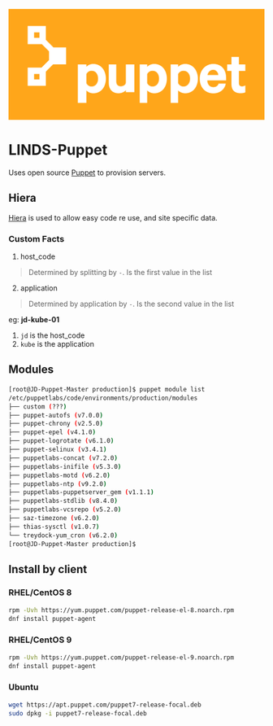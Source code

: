 ![image](img/Puppet_Logo.png)

# LINDS-Puppet

Uses open source [Puppet](https://puppet.com/try-puppet/open-source-puppet/) to provision servers.

## Hiera

[Hiera](https://puppet.com/docs/puppet/7/hiera.html) is used to allow easy code re use, and site specific data.

### Custom Facts

1. host_code
> Determined by splitting by `-`. Is the first value in the list
2. application
> Determined by application by `-`. Is the second value in the list

eg: **jd-kube-01**

1. `jd` is the host_code
2. `kube` is the application

## Modules
``` bash
[root@JD-Puppet-Master production]$ puppet module list
/etc/puppetlabs/code/environments/production/modules
├── custom (???)
├── puppet-autofs (v7.0.0)
├── puppet-chrony (v2.5.0)
├── puppet-epel (v4.1.0)
├── puppet-logrotate (v6.1.0)
├── puppet-selinux (v3.4.1)
├── puppetlabs-concat (v7.2.0)
├── puppetlabs-inifile (v5.3.0)
├── puppetlabs-motd (v6.2.0)
├── puppetlabs-ntp (v9.2.0)
├── puppetlabs-puppetserver_gem (v1.1.1)
├── puppetlabs-stdlib (v8.4.0)
├── puppetlabs-vcsrepo (v5.2.0)
├── saz-timezone (v6.2.0)
├── thias-sysctl (v1.0.7)
└── treydock-yum_cron (v6.2.0)
[root@JD-Puppet-Master production]$
```

## Install by client

### RHEL/CentOS 8

``` sh
rpm -Uvh https://yum.puppet.com/puppet-release-el-8.noarch.rpm
dnf install puppet-agent
```

### RHEL/CentOS 9

``` sh
rpm -Uvh https://yum.puppet.com/puppet-release-el-9.noarch.rpm
dnf install puppet-agent
```

### Ubuntu

``` sh
wget https://apt.puppet.com/puppet7-release-focal.deb
sudo dpkg -i puppet7-release-focal.deb
```
